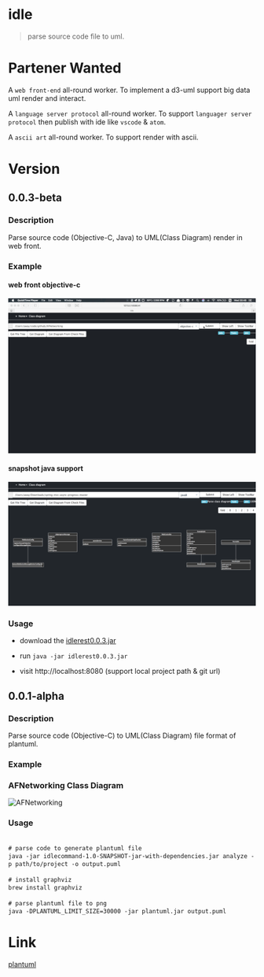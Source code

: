 # idle

> parse source code file to uml.

# Partener Wanted

A `web front-end` all-round worker. To implement a d3-uml support big data uml render and interact.

A `language server protocol` all-round worker. To support `languager server protocol` then publish with ide like `vscode` & `atom`.

A `ascii art` all-round worker. To support render with ascii.


# Version

## 0.0.3-beta

### Description

Parse source code (Objective-C, Java) to UML(Class Diagram) render in web front.

### Example

#### web front objective-c
![AFNetworking](https://raw.githubusercontent.com/AwayQu/idle/master/imgs/idle0.0.3-demo.gif)


#### snapshot java support

![Java](https://raw.githubusercontent.com/AwayQu/idle/master/imgs/idle0.0.3-snapshot.png)


### Usage

* download the [idlerest0.0.3.jar](https://github.com/AwayQu/idle/releases/download/0.0.3-beta/idlerest-0.0.3.jar)

* run `java -jar idlerest0.0.3.jar`

* visit http://localhost:8080 (support local project path & git url)


## 0.0.1-alpha

### Description

Parse source code (Objective-C) to UML(Class Diagram) file format of plantuml.

### Example

### AFNetworking Class Diagram
![AFNetworking](https://raw.githubusercontent.com/AwayQuEM/idle/master/imgs/AFNetworking.png)


### Usage

```shell

# parse code to generate plantuml file
java -jar idlecommand-1.0-SNAPSHOT-jar-with-dependencies.jar analyze -p path/to/project -o output.puml

# install graphviz
brew install graphviz

# parse plantuml file to png
java -DPLANTUML_LIMIT_SIZE=30000 -jar plantuml.jar output.puml

```

# Link

[plantuml](http://plantuml.com/download)
